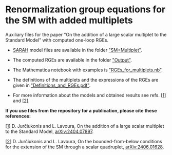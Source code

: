 # Renormalization group equations for the SM with added multiplets

Auxiliary files for the paper "On the addition of a large scalar multiplet to the Standard Model" with computed one-loop RGEs.

- [SARAH](http://sarah.hepforge.org/) model files are available in the folder ["SM+Multiplet"](https://github.com/jurciukonis/RGEs_for_multiplets/tree/main/SM+Multiplet).

- The computed RGEs are available in the folder ["Output"](https://github.com/jurciukonis/RGEs_for_multiplets/blob/main/Output).

- The Mathematica notebook with examples is ["RGEs_for_multiplets.nb"](https://github.com/jurciukonis/RGEs_for_multiplets/blob/main/RGEs_for_multiplets.nb).

- The definitions of the multiplets and the expressions of the RGEs are given in ["Definitions_and_RGEs.pdf"](https://github.com/jurciukonis/RGEs_for_multiplets/blob/main/Definitions_and_RGEs.pdf).

- For more information about the models and obtained results see refs. [[1](https://arxiv.org/abs/2404.07897)] and [[2](https://arxiv.org/abs/2406.01628)].

**If you use files from the repository for a publication, please cite these references:**

[[1](https://arxiv.org/abs/2404.07897)] D. Jurčiukonis and L. Lavoura, On the addition of a large scalar multiplet to the Standard Model, [arXiv:2404.07897](https://arxiv.org/abs/2404.07897).

[[2](https://arxiv.org/abs/2406.01628)] D. Jurčiukonis and L. Lavoura, On the bounded-from-below conditions for the extension of the SM through a scalar quadruplet, [arXiv:2406.01628](https://arxiv.org/abs/2406.01628).

